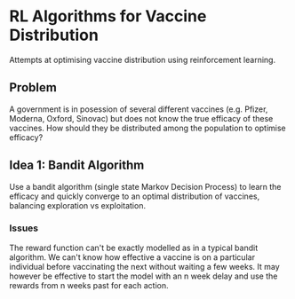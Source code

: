 # RL Algorithms for Vaccine Distribution
Attempts at optimising vaccine distribution using reinforcement learning.

## Problem
A government is in posession of several different vaccines (e.g. Pfizer, Moderna, Oxford, Sinovac) but does not
know the true efficacy of these vaccines. How should they be distributed among the population to optimise
efficacy?

## Idea 1: Bandit Algorithm
Use a bandit algorithm (single state Markov Decision Process) to learn the efficacy and quickly converge to an
optimal distribution of vaccines, balancing exploration vs exploitation.

### Issues
The reward function can't be exactly modelled as in a typical bandit algorithm. We can't know how effective a vaccine
is on a particular individual before vaccinating the next without waiting a few weeks. It may however be effective to
start the model with an n week delay and use the rewards from n weeks past for each action.
